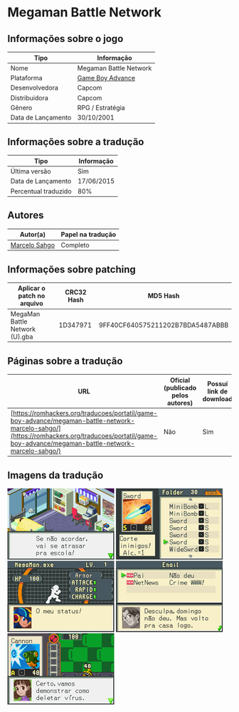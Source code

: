 # Megaman Battle Network

## Informações sobre o jogo

| Tipo | Informação |
| ----------- | ----------- |
| Nome | Megaman Battle Network |
| Plataforma | [Game Boy Advance](../) |
| Desenvolvedora | Capcom |
| Distribuidora | Capcom |
| Gênero | RPG / Estratégia |
| Data de Lançamento | 30/10/2001 |

## Informações sobre a tradução

| Tipo | Informação |
| ----------- | ----------- |
| Última versão | Sim |
| Data de Lançamento | 17/06/2015 |
| Percentual traduzido | 80% |

## Autores

| Autor(a) | Papel na tradução |
| ----------- | ----------- |
| [Marcelo Sahgo](../../../autores/marcelo-sahgo/) | Completo |

## Informações sobre patching

| Aplicar o patch no arquivo | CRC32 Hash | MD5 Hash |
| ----------- | ----------- | ----------- |
| MegaMan Battle Network \(U\)\.gba | 1D347971 | 9FF40CF640575211202B7BDA5487ABBB |

## Páginas sobre a tradução

| URL | Oficial (publicado pelos autores) | Possuí link de download |
| ----------- | ----------- | ----------- |
| [https://romhackers.org/traducoes/portatil/game-boy-advance/megaman-battle-network-marcelo-sahgo/](https://romhackers.org/traducoes/portatil/game-boy-advance/megaman-battle-network-marcelo-sahgo/) | Não | Sim |

## Imagens da tradução

![Imagem de exemplo da tradução 1](1.png)
![Imagem de exemplo da tradução 2](2.png)
![Imagem de exemplo da tradução 3](3.png)
![Imagem de exemplo da tradução 4](4.png)
![Imagem de exemplo da tradução 5](5.png)